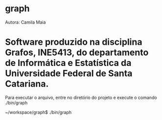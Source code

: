 graph
=====

Autora: Camila Maia

Software produzido na disciplina Grafos, INE5413, do departamento de Informática e Estatística da Universidade Federal de Santa Catariana.
=====

Para executar o arquivo, entre no diretório do projeto e execute o comando ./bin/graph

~/workspace/graph$ ./bin/graph